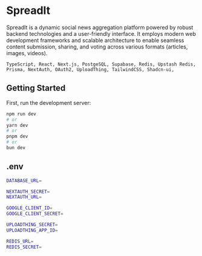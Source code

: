 # SpreadIt

SpreadIt is a dynamic social news aggregation platform powered by robust backend technologies and a user-friendly interface. It employs modern web development frameworks and scalable architecture to enable seamless content submission, sharing, and voting across various formats (articles, images, videos).

`TypeScript, React, Next.js, PostgeSQL, Supabase, Redis, Upstash Redis, Prisma, NextAuth, OAuth2, UploadThing, TailwindCSS, Shadcn-ui, `

## Getting Started

First, run the development server:

```bash
npm run dev
# or
yarn dev
# or
pnpm dev
# or
bun dev
```

## .env

```bash
DATABASE_URL=

NEXTAUTH_SECRET=
NEXTAUTH_URL=

GOOGLE_CLIENT_ID=
GOOGLE_CLIENT_SECRET=

UPLOADTHING_SECRET=
UPLOADTHING_APP_ID=

REDIS_URL=
REDIS_SECRET=
```
